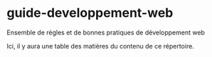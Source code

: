 # guide-developpement-web
Ensemble de règles et de bonnes pratiques de développement web

Ici, il y aura une table des matières du contenu de ce répertoire.
